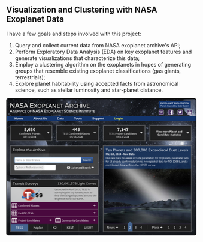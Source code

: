 ## Visualization and Clustering with NASA Exoplanet Data

I have a few goals and steps involved with this project:
1. Query and collect current data from NASA exoplanet archive's API;
2. Perform Exploratory Data Analysis (EDA) on key exoplanet features and generate visualizations that characterize this data;
3. Employ a clustering algorithm on the exoplanets in hopes of generating groups that resemble existing exoplanet classifications (gas giants, terrestrials);
4. Explore planet habitability using accepted facts from astronomical science, such as stellar luminosity and star-planet distance.



<img src="https://github.com/ucheetah/exoplanet-viz-cluster/blob/main/nasa_exoplanet_homepage.png" alt="NASA Homepage" style="border: 2px solid black; border-radius: 5px;">
